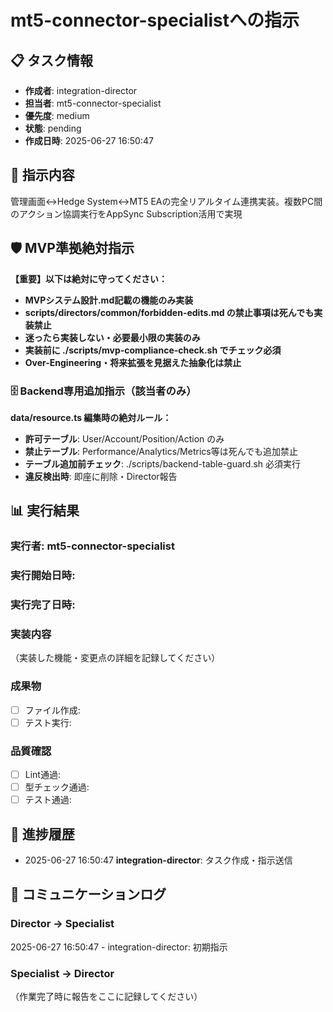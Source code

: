 # mt5-connector-specialistへの指示

## 📋 タスク情報
- **作成者**: integration-director
- **担当者**: mt5-connector-specialist
- **優先度**: medium
- **状態**: pending
- **作成日時**: 2025-06-27 16:50:47

## 🎯 指示内容
管理画面↔Hedge System↔MT5 EAの完全リアルタイム連携実装。複数PC間のアクション協調実行をAppSync Subscription活用で実現

## 🛡️ MVP準拠絶対指示
**【重要】以下は絶対に守ってください：**
- **MVPシステム設計.md記載の機能のみ実装**
- **scripts/directors/common/forbidden-edits.md の禁止事項は死んでも実装禁止**
- **迷ったら実装しない・必要最小限の実装のみ**
- **実装前に ./scripts/mvp-compliance-check.sh でチェック必須**
- **Over-Engineering・将来拡張を見据えた抽象化は禁止**

### 🗄️ Backend専用追加指示（該当者のみ）
**data/resource.ts 編集時の絶対ルール：**
- **許可テーブル**: User/Account/Position/Action のみ
- **禁止テーブル**: Performance/Analytics/Metrics等は死んでも追加禁止
- **テーブル追加前チェック**: ./scripts/backend-table-guard.sh 必須実行
- **違反検出時**: 即座に削除・Director報告

## 📊 実行結果
### 実行者: mt5-connector-specialist
### 実行開始日時: 
### 実行完了日時: 

### 実装内容
（実装した機能・変更点の詳細を記録してください）

### 成果物
- [ ] ファイル作成: 
- [ ] テスト実行: 

### 品質確認
- [ ] Lint通過: 
- [ ] 型チェック通過: 
- [ ] テスト通過: 

## 🔄 進捗履歴
- 2025-06-27 16:50:47 **integration-director**: タスク作成・指示送信

## 💬 コミュニケーションログ
### Director → Specialist
2025-06-27 16:50:47 - integration-director: 初期指示

### Specialist → Director
（作業完了時に報告をここに記録してください）
